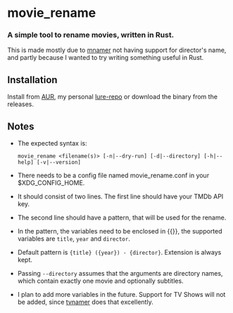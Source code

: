 # movie_rename

### A simple tool to rename movies, written in Rust.

This is made mostly due to [mnamer](https://github.com/jkwill87/mnamer) not having support for director's name, and partly because I wanted to try writing something useful in Rust.

## Installation
Install from [AUR](https://aur.archlinux.org/packages/movie_rename), my personal [lure-repo](https://github.com/SinTan1729/lure-repo) or download the binary from the releases.

## Notes

- The expected syntax is:

    `movie_rename <filename(s)> [-n|--dry-run] [-d|--directory] [-h|--help] [-v|--version]`
- There needs to be a config file named movie_rename.conf in your $XDG_CONFIG_HOME.
- It should consist of two lines. The first line should have your TMDb API key.
- The second line should have a pattern, that will be used for the rename.
- In the pattern, the variables need to be enclosed in {{}}, the supported variables are `title`, `year` and `director`.
- Default pattern is `{title} ({year}) - {director}`. Extension is always kept.
- Passing `--directory` assumes that the arguments are directory names, which contain exactly one movie and optionally subtitles.

- I plan to add more variables in the future. Support for TV Shows will not be added, since [tvnamer](https://github.com/dbr/tvnamer) does that excellently.
